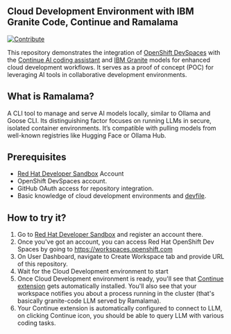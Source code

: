 ## Cloud Development Environment with IBM Granite Code, Continue and Ramalama

[![Contribute](https://www.eclipse.org/che/contribute.svg)](https://workspaces.openshift.com/#https://github.com/redhat-developer-demos/cde-ramalama-continue/)

This repository demonstrates the integration of [OpenShift DevSpaces](https://developers.redhat.com/products/openshift-dev-spaces/overview) with the [Continue AI coding assistant](https://marketplace.visualstudio.com/items?itemName=Continue.continue) and [IBM Granite](https://www.ibm.com/granite) models for enhanced cloud development workflows. It serves as a proof of concept (POC) for leveraging AI tools in collaborative development environments.

## What is Ramalama?
A CLI tool to manage and serve AI models locally, similar to Ollama and Goose CLI. Its distinguishing factor focuses on running LLMs in secure, isolated container environments. It’s compatible with pulling models from well-known registries like Hugging Face or Ollama Hub.

## Prerequisites
- [Red Hat Developer Sandbox](https://developers.redhat.com/developer-sandbox) Account
- OpenShift DevSpaces account.
- GitHub OAuth access for repository integration.
- Basic knowledge of cloud development environments and [devfile](https://devfile.io/).

## How to try it?

1. Go to [Red Hat Developer Sandbox](https://developers.redhat.com/developer-sandbox) and register an account there.
2. Once you've got an account, you can access Red Hat OpenShift Dev Spaces by going to https://workspaces.openshift.com
3. On User Dashboard, navigate to Create Workspace tab and provide URL of this repository.
4. Wait for the Cloud Development environment to start
5. Once Cloud Development environment is ready, you'll see that [Continue extension](https://marketplace.visualstudio.com/items?itemName=Continue.continue) gets automatically installed. You'll also see that your workspace notifies you about a process running in the cluster (that's basically granite-code LLM served by Ramalama).
6. Your Continue extension is automatically configured to connect to LLM, on clicking Continue icon, you should be able to query LLM with various coding tasks.
